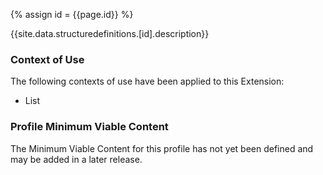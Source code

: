 
{% assign id = {{page.id}} %}

{{site.data.structuredefinitions.[id].description}}

### Context of Use ###

The following contexts of use have been applied to this Extension:

- List

### Profile Minimum Viable Content ###

The Minimum Viable Content for this profile has not yet been defined and may be added in a later release.
